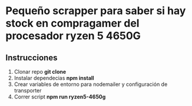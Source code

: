 # Pequeño scrapper para saber si hay stock en compragamer del procesador ryzen 5 4650G

## Instrucciones

1. Clonar repo **git clone**
2. Instalar dependecias **npm install**
3. Crear variables de entorno para nodemailer y configuración de transporter
4. Correr script **npm run ryzen5-4650g**
